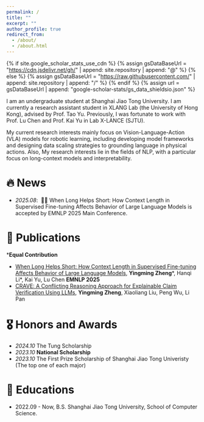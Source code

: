 ```yaml
---
permalink: /
title: ""
excerpt: ""
author_profile: true
redirect_from: 
  - /about/
  - /about.html
---
```


{% if site.google_scholar_stats_use_cdn %}
{% assign gsDataBaseUrl = "https://cdn.jsdelivr.net/gh/" | append: site.repository | append: "@" %}
{% else %}
{% assign gsDataBaseUrl = "https://raw.githubusercontent.com/" | append: site.repository | append: "/" %}
{% endif %}
{% assign url = gsDataBaseUrl | append: "google-scholar-stats/gs_data_shieldsio.json" %}

<span class='anchor' id='about-me'></span>

I am an undergraduate student at Shanghai Jiao Tong University. I am currently a research assistant student in XLANG Lab (the University of Hong Kong), advised by Prof. Tao Yu. Previously, I was fortunate to work with Prof. Lu Chen and Prof. Kai Yu in Lab X-LANCE (SJTU).

My current research interests mainly focus on Vision-Language-Action (VLA) models for robotic learning, including developing model frameworks and designing data scaling strategies to grounding language in physical actions. Also, My research interests lie in the fields of NLP, with a particular focus on long-context models and interpretability.


# 🔥 News
- *2025.08*: &nbsp;🎉🎉 When Long Helps Short: How Context Length in Supervised Fine-tuning Affects Behavior of Large Language Models is accepted by EMNLP 2025 Main Conference.

# 📝 Publications 

***Equal Contribution**

- [When Long Helps Short: How Context Length in Supervised Fine-tuning Affects Behavior of Large Language Models](https://openreview.net/pdf?id=oizASIbuB5), **Yingming Zheng**\*, Hanqi Li\*, Kai Yu, Lu Chen **EMNLP 2025**
- [CRAVE: A Conflicting Reasoning Approach for Explainable Claim Verification Using LLMs](https://arxiv.org/pdf/2504.14905), **Yingming Zheng**, Xiaoliang Liu, Peng Wu, Li Pan


# 🎖 Honors and Awards
- *2024.10* The Tung Scholarship
- *2023.10* **National Scholarship**
- *2023.10* The First Prize Scholarship of Shanghai Jiao Tong Univeristy (The top one of each major)

# 📖 Educations
- 2022.09 - Now, B.S. Shanghai Jiao Tong University, School of Computer Science.
